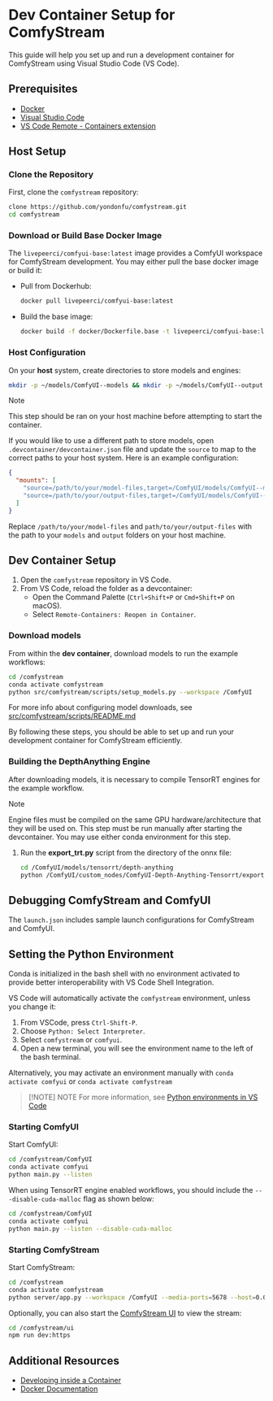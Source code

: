 # Dev Container Setup for ComfyStream

This guide will help you set up and run a development container for ComfyStream using Visual Studio Code (VS Code).

## Prerequisites

- [Docker](https://www.docker.com/get-started)
- [Visual Studio Code](https://code.visualstudio.com/)
- [VS Code Remote - Containers extension](https://marketplace.visualstudio.com/items?itemName=ms-vscode-remote.remote-containers)

## Host Setup

### Clone the Repository

First, clone the `comfystream` repository:

```sh
clone https://github.com/yondonfu/comfystream.git
cd comfystream
```

### Download or Build Base Docker Image

The `livepeerci/comfyui-base:latest` image provides a ComfyUI workspace for ComfyStream development. You may either pull the base docker image or build it:

- Pull from Dockerhub:

    ```sh
    docker pull livepeerci/comfyui-base:latest
    ```

- Build the base image:

    ```sh
    docker build -f docker/Dockerfile.base -t livepeerci/comfyui-base:latest .
    ```

### Host Configuration

On your **host** system, create directories to store models and engines:

```sh
mkdir -p ~/models/ComfyUI--models && mkdir -p ~/models/ComfyUI--output
```

> [!NOTE]
> This step should be ran on your host machine before attempting to start the container.

If you would like to use a different path to store models, open `.devcontainer/devcontainer.json` file and update the `source` to map to the correct paths to your host system. Here is an example configuration:

```json
{
  "mounts": [
    "source=/path/to/your/model-files,target=/ComfyUI/models/ComfyUI--models,type=bind",
    "source=/path/to/your/output-files,target=/ComfyUI/models/ComfyUI--output,type=bind"
  ]
}
```

Replace `/path/to/your/model-files` and `path/to/your/output-files` with the path to your `models` and `output` folders on your host machine.

## Dev Container Setup

1. Open the `comfystream` repository in VS Code.
2. From VS Code, reload the folder as a devcontainer:
   - Open the Command Palette (`Ctrl+Shift+P` or `Cmd+Shift+P` on macOS).
   - Select `Remote-Containers: Reopen in Container`.

### Download models

From within the **dev container**, download models to run the example workflows:

```sh
cd /comfystream
conda activate comfystream
python src/comfystream/scripts/setup_models.py --workspace /ComfyUI
```

For more info about configuring model downloads, see [src/comfystream/scripts/README.md](../src/comfystream/scripts/README.md)

By following these steps, you should be able to set up and run your development container for ComfyStream efficiently.

### Building the DepthAnything Engine

After downloading models, it is necessary to compile TensorRT engines for the example workflow.

> [!NOTE]
> Engine files must be compiled on the same GPU hardware/architecture that they will be used on. This step must be run manually after starting the devcontainer. You may use either conda environment for this step.

1. Run the **export_trt.py** script from the directory of the onnx file:

    ```sh
    cd /ComfyUI/models/tensorrt/depth-anything
    python /ComfyUI/custom_nodes/ComfyUI-Depth-Anything-Tensorrt/export_trt.py
    ```

## Debugging ComfyStream and ComfyUI

The `launch.json` includes sample launch configurations for ComfyStream and ComfyUI.

## Setting the Python Environment

Conda is initialized in the bash shell with no environment activated to provide better interoperability with VS Code Shell Integration.

VS Code will automatically activate the `comfystream` environment, unless you change it:

1. From VSCode, press `Ctrl-Shift-P`.
2. Choose `Python: Select Interpreter`.
3. Select `comfystream` or `comfyui`.
4. Open a new terminal, you will see the environment name to the left of the bash terminal.

Alternatively, you may activate an environment manually with `conda activate comfyui` or `conda activate comfystream`

> [!NOTE] NOTE For more information, see [Python environments in VS Code](https://code.visualstudio.com/docs/python/environments)

### Starting ComfyUI

Start ComfyUI:

```sh
cd /comfystream/ComfyUI
conda activate comfyui
python main.py --listen
```

When using TensorRT engine enabled workflows, you should include the `---disable-cuda-malloc` flag as shown below:

```sh
cd /comfystream/ComfyUI
conda activate comfyui
python main.py --listen --disable-cuda-malloc
```

### Starting ComfyStream

Start ComfyStream:

```sh
cd /comfystream
conda activate comfystream
python server/app.py --workspace /ComfyUI --media-ports=5678 --host=0.0.0.0 --port 8888
```

Optionally, you can also start the [ComfyStream UI](../README.md#run-ui) to view the stream:

```sh
cd /comfystream/ui
npm run dev:https
```

## Additional Resources

- [Developing inside a Container](https://code.visualstudio.com/docs/remote/containers)
- [Docker Documentation](https://docs.docker.com/)
